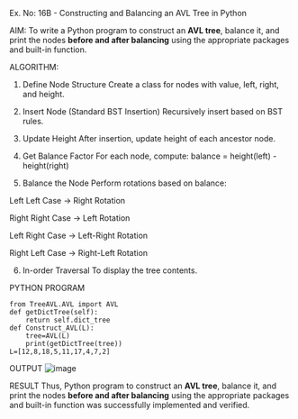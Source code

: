 Ex. No: 16B - Constructing and Balancing an AVL Tree in Python

AIM:
To write a Python program to construct an **AVL tree**, balance it, and print the nodes **before and after balancing** using the appropriate packages and built-in function.

ALGORITHM:
1. Define Node Structure
Create a class for nodes with value, left, right, and height.

2. Insert Node (Standard BST Insertion)
Recursively insert based on BST rules.

3. Update Height
After insertion, update height of each ancestor node.

4. Get Balance Factor
For each node, compute:
balance = height(left) - height(right)

5. Balance the Node
Perform rotations based on balance:

Left Left Case → Right Rotation

Right Right Case → Left Rotation

Left Right Case → Left-Right Rotation

Right Left Case → Right-Left Rotation

6. In-order Traversal
To display the tree contents.


PYTHON PROGRAM
```
from TreeAVL.AVL import AVL
def getDictTree(self):
    return self.dict_tree
def Construct_AVL(L):
    tree=AVL(L)
    print(getDictTree(tree))
L=[12,8,18,5,11,17,4,7,2]
```

OUTPUT
![image](https://github.com/user-attachments/assets/06b9f1c2-ba96-429b-9751-7509d4c9cc49)

RESULT
Thus, Python program to construct an **AVL tree**, balance it, and print the nodes **before and after balancing** using the appropriate packages and built-in function was successfully implemented and verified.
